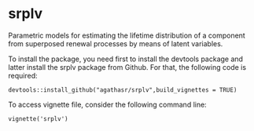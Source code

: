 # srplv
Parametric models for estimating the lifetime distribution of a component from superposed renewal processes by means of latent variables.

To install the package, you need first to install the devtools package and latter install the srplv package from Github. For that, the following code is required:

```{r echo=TRUE, eval=FALSE}
devtools::install_github("agathasr/srplv",build_vignettes = TRUE) 
```

To access vignette file, consider the following command line:
```{r echo=TRUE, eval=FALSE}
vignette('srplv')
```
